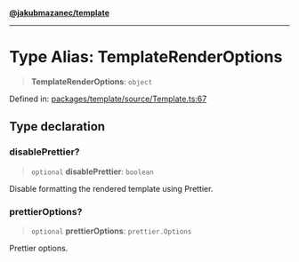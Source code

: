 [**@jakubmazanec/template**](../README.md)

---

# Type Alias: TemplateRenderOptions

> **TemplateRenderOptions**: `object`

Defined in:
[packages/template/source/Template.ts:67](https://github.com/jakubmazanec/tools/blob/dd3219e5c9e39fb2c6c2fa06c4f20acd2118ac84/packages/template/source/Template.ts#L67)

## Type declaration

### disablePrettier?

> `optional` **disablePrettier**: `boolean`

Disable formatting the rendered template using Prettier.

### prettierOptions?

> `optional` **prettierOptions**: `prettier.Options`

Prettier options.
